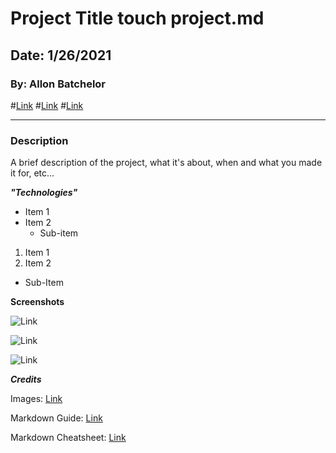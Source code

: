 # Project Title touch project.md
## Date: 1/26/2021
### By: Allon Batchelor

#[Link](https://github.com/Allon1856)
#[Link](https://www.linkedin.com/in/allon-batchelor-706519131/)
#[Link](http://www.duckduckgo.com)
***
### Description

A brief description of the project, what it's about, when and what you made it for, etc...

***"Technologies"***
* Item 1 
* Item 2
    * Sub-item

1. Item 1
2. Item 2
 * Sub-Item

**Screenshots**

![Link](https://external-content.duckduckgo.com/iu/?u=http%3A%2F%2Fweknowyourdreams.com%2Fimages%2Fmansion%2Fmansion-04.jpg&f=1&nofb=1)

![Link](https://external-content.duckduckgo.com/iu/?u=https%3A%2F%2Ftse3.mm.bing.net%2Fth%3Fid%3DOIP.NUbd1xD1eRL64vLT30HvagHaE9%26pid%3DApi&f=1)

![Link](https://external-content.duckduckgo.com/iu/?u=https%3A%2F%2Fwww.transindus.co.uk%2Fmedia%2F19291%2Fmilaidhoo-maldives_compass-pool-bar-4.jpg&f=1&nofb=1)

***Credits***

Images: [Link](duckduckgo.com/)

Markdown Guide: [Link](ia.net)

Markdown Cheatsheet: [Link](https://github.com/)